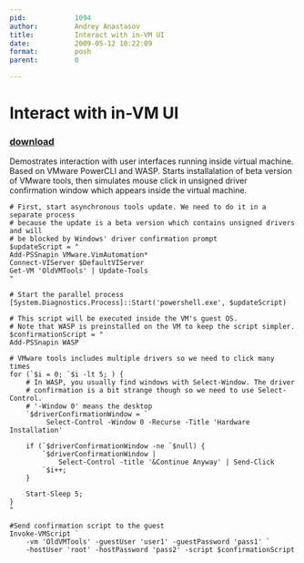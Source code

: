```yaml
---
pid:            1094
author:         Andrey Anastasov
title:          Interact with in-VM UI
date:           2009-05-12 10:22:09
format:         posh
parent:         0

---
```


# Interact with in-VM UI

### [download](//scripts/1094.ps1)

Demostrates interaction with user interfaces running inside virtual machine. Based on VMware PowerCLI and WASP. Starts installalation of beta version of VMware tools, then simulates mouse click in unsigned driver confirmation window which appears inside the virtual machine.

```posh
# First, start asynchronous tools update. We need to do it in a separate process
# because the update is a beta version which contains unsigned drivers and will
# be blocked by Windows' driver confirmation prompt
$updateScript = "
Add-PSSnapin VMware.VimAutomation*
Connect-VIServer $DefaultVIServer
Get-VM 'OldVMTools' | Update-Tools
"

# Start the parallel process
[System.Diagnostics.Process]::Start('powershell.exe', $updateScript)

# This script will be executed inside the VM's guest OS.
# Note that WASP is preinstalled on the VM to keep the script simpler.
$confirmationScript = "
Add-PSSnapin WASP

# VMware tools includes multiple drivers so we need to click many times
for (`$i = 0; `$i -lt 5; ) {
	# In WASP, you usually find windows with Select-Window. The driver
	# confirmation is a bit strange though so we need to use Select-Control.
	# '-Window 0' means the desktop
	`$driverConfirmationWindow = `
         Select-Control -Window 0 -Recurse -Title 'Hardware Installation'
	
	if (`$driverConfirmationWindow -ne `$null) {
		`$driverConfirmationWindow |
		    Select-Control -title '&Continue Anyway' | Send-Click
		`$i++;
	}
	
	Start-Sleep 5;
}
"

#Send confirmation script to the guest
Invoke-VMScript `
    -vm 'OldVMTools' -guestUser 'user1' -guestPassword 'pass1' `
    -hostUser 'root' -hostPassword 'pass2' -script $confirmationScript

```

